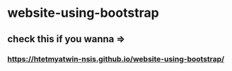 # website-using-bootstrap
## check this if you wanna =>
### https://htetmyatwin-nsis.github.io/website-using-bootstrap/
